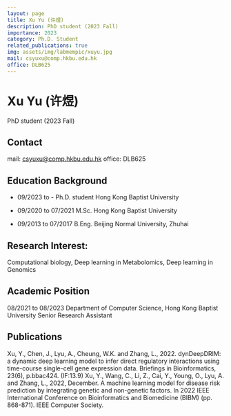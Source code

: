 ```yaml
---
layout: page
title: Xu Yu (许煜)
description: PhD student (2023 Fall)
importance: 2023
category: Ph.D. Student
related_publications: true
img: assets/img/labmempic/xuyu.jpg
mail: csyuxu@comp.hkbu.edu.hk
office: DLB625
---
```


# Xu Yu (许煜)

PhD student (2023 Fall)

## Contact
mail: csyuxu@comp.hkbu.edu.hk
office: DLB625

## Education Background
- 09/2023 to - 	          Ph.D. student      Hong Kong Baptist University

- 09/2020 to 07/2021    M.Sc.                    Hong Kong Baptist University

- 09/2013 to 07/2017    B.Eng.                  Beijing Normal University, Zhuhai

## Research Interest: 
Computational biology, Deep learning in Metabolomics, Deep learning in Genomics 

## Academic Position
08/2021 to 08/2023 Department of Computer Science, Hong Kong Baptist University
Senior Research Assistant


## Publications 
Xu, Y., Chen, J., Lyu, A., Cheung, W.K. and Zhang, L., 2022. dynDeepDRIM: a dynamic deep learning model to infer direct regulatory interactions using time-course single-cell gene expression data. Briefings in Bioinformatics, 23(6), p.bbac424. (IF:13.9)
Xu, Y., Wang, C., Li, Z., Cai, Y., Young, O., Lyu, A. and Zhang, L., 2022, December. A machine learning model for disease risk prediction by integrating genetic and non-genetic factors. In 2022 IEEE International Conference on Bioinformatics and Biomedicine (BIBM) (pp. 868-871). IEEE Computer Society. 
